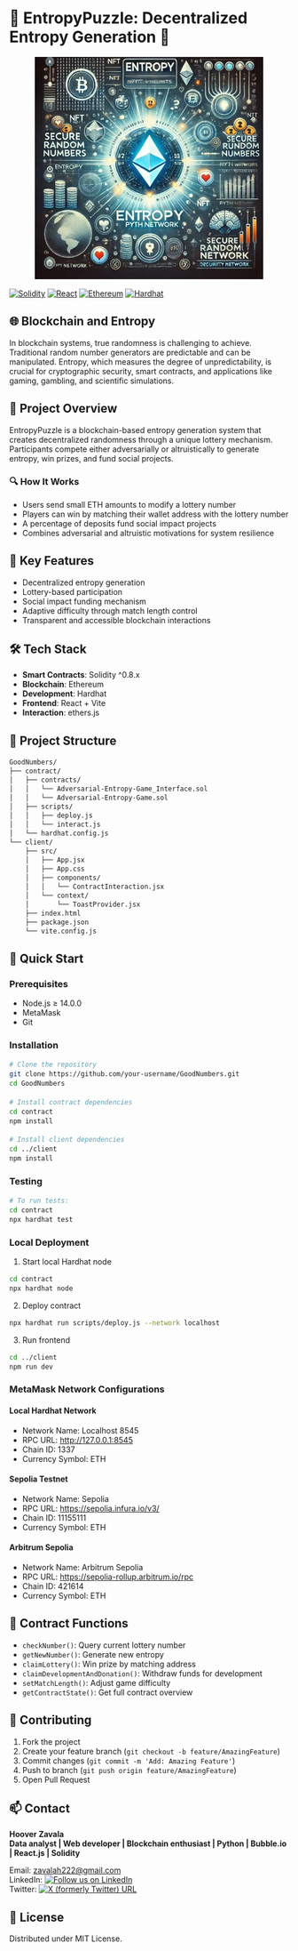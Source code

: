 # 🎲 EntropyPuzzle: Decentralized Entropy Generation 🔗

<p align="center">
    <img src="./frontend/public/blockchain-entropy.jpg"  height=400>
</p>

[![Solidity](https://img.shields.io/badge/Solidity-%23363636.svg?style=for-the-badge&logo=solidity&logoColor=white)](https://docs.soliditylang.org/)
[![React](https://img.shields.io/badge/React-20232A?style=for-the-badge&logo=react&logoColor=61DAFB)](https://reactjs.org/)
[![Ethereum](https://img.shields.io/badge/Ethereum-3C3C3D?style=for-the-badge&logo=Ethereum&logoColor=white)](https://ethereum.org/)
[![Hardhat](https://img.shields.io/badge/Hardhat-yellow?style=for-the-badge)](https://hardhat.org/)

## 🌐 Blockchain and Entropy

In blockchain systems, true randomness is challenging to achieve. Traditional random number generators are predictable and can be manipulated. Entropy, which measures the degree of unpredictability, is crucial for cryptographic security, smart contracts, and applications like gaming, gambling, and scientific simulations.

## 🎯 Project Overview

EntropyPuzzle is a blockchain-based entropy generation system that creates decentralized randomness through a unique lottery mechanism. Participants compete either adversarially or altruistically to generate entropy, win prizes, and fund social projects.

### 🔍 How It Works

- Users send small ETH amounts to modify a lottery number
- Players can win by matching their wallet address with the lottery number
- A percentage of deposits fund social impact projects
- Combines adversarial and altruistic motivations for system resilience

## 🚀 Key Features

- Decentralized entropy generation
- Lottery-based participation
- Social impact funding mechanism
- Adaptive difficulty through match length control
- Transparent and accessible blockchain interactions

## 🛠 Tech Stack

- **Smart Contracts**: Solidity ^0.8.x
- **Blockchain**: Ethereum
- **Development**: Hardhat
- **Frontend**: React + Vite
- **Interaction**: ethers.js

## 📁 Project Structure

```
GoodNumbers/
├── contract/
│   ├── contracts/
│   │   └── Adversarial-Entropy-Game_Interface.sol
│   │   └── Adversarial-Entropy-Game.sol
│   ├── scripts/
│   │   ├── deploy.js
│   │   └── interact.js
│   └── hardhat.config.js
└── client/
    ├── src/
    │   ├── App.jsx
    │   ├── App.css
    │   ├── components/
    │   │   └── ContractInteraction.jsx
    │   └── context/
    │       └── ToastProvider.jsx
    ├── index.html
    ├── package.json
    └── vite.config.js
```

## 🚀 Quick Start

### Prerequisites

- Node.js ≥ 14.0.0
- MetaMask
- Git

### Installation

```bash
# Clone the repository
git clone https://github.com/your-username/GoodNumbers.git
cd GoodNumbers

# Install contract dependencies
cd contract
npm install

# Install client dependencies
cd ../client
npm install
```

### Testing

```bash
# To run tests:
cd contract
npx hardhat test
```

### Local Deployment

1. Start local Hardhat node
```bash
cd contract
npx hardhat node
```

2. Deploy contract
```bash
npx hardhat run scripts/deploy.js --network localhost
```

3. Run frontend
```bash
cd ../client
npm run dev
```

### MetaMask Network Configurations

#### Local Hardhat Network
- Network Name: Localhost 8545
- RPC URL: http://127.0.0.1:8545
- Chain ID: 1337
- Currency Symbol: ETH

#### Sepolia Testnet
- Network Name: Sepolia
- RPC URL: https://sepolia.infura.io/v3/
- Chain ID: 11155111
- Currency Symbol: ETH

#### Arbitrum Sepolia
- Network Name: Arbitrum Sepolia
- RPC URL: https://sepolia-rollup.arbitrum.io/rpc
- Chain ID: 421614
- Currency Symbol: ETH


## 📖 Contract Functions

- `checkNumber()`: Query current lottery number
- `getNewNumber()`: Generate new entropy
- `claimLottery()`: Win prize by matching address
- `claimDevelopmentAndDonation()`: Withdraw funds for development
- `setMatchLength()`: Adjust game difficulty
- `getContractState()`: Get full contract overview

## 🤝 Contributing

1. Fork the project
2. Create your feature branch (`git checkout -b feature/AmazingFeature`)
3. Commit changes (`git commit -m 'Add: Amazing Feature'`)
4. Push to branch (`git push origin feature/AmazingFeature`)
5. Open Pull Request

## 📫 Contact

**Hoover Zavala**  
**Data analyst | Web developer | Blockchain enthusiast | Python | Bubble.io | React.js | Solidity**  

Email: zavalah222@gmail.com      
LinkedIn: [![Follow us on LinkedIn](https://img.shields.io/badge/LinkedIn-pseeker-blue?style=flat&logo=linkedin&logoColor=b0c0c0&labelColor=363D44)](https://www.linkedin.com/in/hoover-zavala-63a64825b/)  
Twitter: [![X (formerly Twitter) URL](https://img.shields.io/twitter/url?url=https%3A%2F%2Ftwitter.com%2Fpseeker222&label=%40pseeker222)](https://twitter.com/pseeker222)

## 📝 License

Distributed under MIT License.